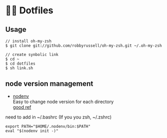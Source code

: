 # 🏋️‍♂️ Dotfiles
## Usage
```
// install oh-my-zsh
$ git clone git://github.com/robbyrussell/oh-my-zsh.git ~/.oh-my-zsh

// create synbolic link
$ cd ~
$ cd dotfiles
$ sh link.sh
```

## node version management
- [nodenv](https://github.com/nodenv/nodenv)  
Easy to change node version for each directory  
[good ref](https://r17n.page/2019/08/10/nodejs-change-version-directory/)

need to add in ~/.bashrc (If you you zsh, ~/.zshrc)
```
export PATH="$HOME/.nodenv/bin:$PATH"
eval "$(nodenv init -)"
```
